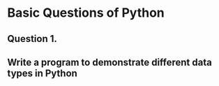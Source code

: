 # Basic Questions of Python
## Question 1.
## Write a program to demonstrate different data types in Python
